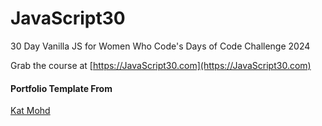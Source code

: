 # JavaScript30
 30 Day Vanilla JS for Women Who Code's Days of Code Challenge 2024

 Grab the course at [https://JavaScript30.com](https://JavaScript30.com)




#### Portfolio Template From 

[Kat Mohd](https://github.com/katmohd/JavaScript30/blob/main/README.md)

